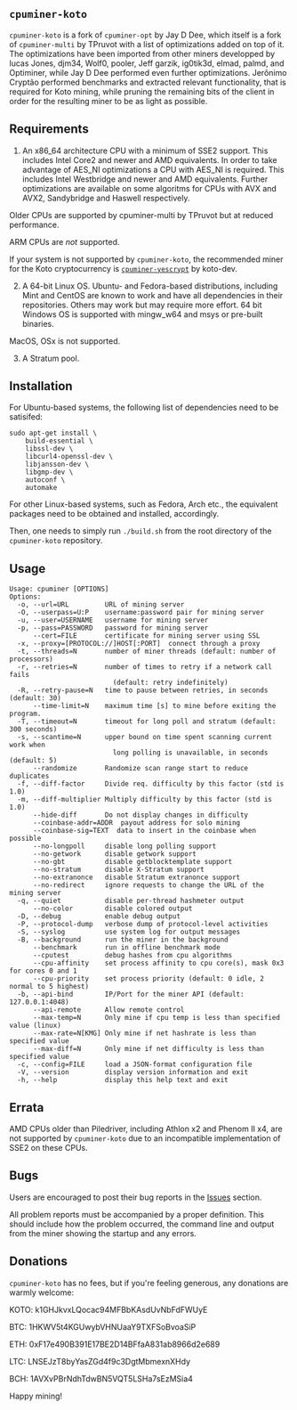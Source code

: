 `cpuminer-koto`
---------------

`cpuminer-koto` is a fork of `cpuminer-opt` by Jay D Dee, which itself is a
fork of `cpuminer-multi` by TPruvot with a list of optimizations added on top of
it. The optimizations have been imported from other miners developped by lucas
Jones, djm34, Wolf0, pooler, Jeff garzik, ig0tik3d, elmad, palmd, and Optiminer,
while Jay D Dee performed even further optimizations.
Jerônimo Cryptão performed benchmarks and extracted relevant functionality,
that is required for Koto mining, while pruning the remaining bits of the client
in order for the resulting miner to be as light as possible.


Requirements
------------

1. An x86_64 architecture CPU with a minimum of SSE2 support. This includes
Intel Core2 and newer and AMD equivalents. In order to take advantage of AES_NI
optimizations a CPU with AES_NI is required. This includes Intel Westbridge
and newer and AMD equivalents. Further optimizations are available on some
algoritms for CPUs with AVX and AVX2, Sandybridge and Haswell respectively.

Older CPUs are supported by cpuminer-multi by TPruvot but at reduced
performance.

ARM CPUs are *not* supported.

If your system is not supported by `cpuminer-koto`, the recommended miner for
the Koto cryptocurrency is [`cpuminer-yescrypt`](https://github.com/koto-dev/cpuminer-yescrypt) 
by koto-dev.

2. A 64-bit Linux OS. Ubuntu- and Fedora-based distributions, including Mint and
CentOS are known to work and have all dependencies in their repositories.
Others may work but may require more effort.
64 bit Windows OS is supported with mingw_w64 and msys or pre-built binaries.

MacOS, OSx is not supported.

3. A Stratum pool.

Installation
------------

For Ubuntu-based systems, the following list of dependencies need to be satisifed:

```
sudo apt-get install \
	build-essential \
	libssl-dev \
	libcurl4-openssl-dev \
	libjansson-dev \
	libgmp-dev \
	autoconf \
	automake
```

For other Linux-based systems, such as Fedora, Arch etc., the equivalent packages need to
be obtained and installed, accordingly.

Then, one needs to simply run `./build.sh` from the root directory of the `cpuminer-koto` repository.

Usage
-----
```
Usage: cpuminer [OPTIONS]
Options:
  -o, --url=URL         URL of mining server
  -O, --userpass=U:P    username:password pair for mining server
  -u, --user=USERNAME   username for mining server
  -p, --pass=PASSWORD   password for mining server
      --cert=FILE       certificate for mining server using SSL
  -x, --proxy=[PROTOCOL://]HOST[:PORT]  connect through a proxy
  -t, --threads=N       number of miner threads (default: number of processors)
  -r, --retries=N       number of times to retry if a network call fails
                          (default: retry indefinitely)
  -R, --retry-pause=N   time to pause between retries, in seconds (default: 30)
      --time-limit=N    maximum time [s] to mine before exiting the program.
  -T, --timeout=N       timeout for long poll and stratum (default: 300 seconds)
  -s, --scantime=N      upper bound on time spent scanning current work when
                          long polling is unavailable, in seconds (default: 5)
      --randomize       Randomize scan range start to reduce duplicates
  -f, --diff-factor     Divide req. difficulty by this factor (std is 1.0)
  -m, --diff-multiplier Multiply difficulty by this factor (std is 1.0)
      --hide-diff       Do not display changes in difficulty
      --coinbase-addr=ADDR  payout address for solo mining
      --coinbase-sig=TEXT  data to insert in the coinbase when possible
      --no-longpoll     disable long polling support
      --no-getwork      disable getwork support
      --no-gbt          disable getblocktemplate support
      --no-stratum      disable X-Stratum support
      --no-extranonce   disable Stratum extranonce support
      --no-redirect     ignore requests to change the URL of the mining server
  -q, --quiet           disable per-thread hashmeter output
      --no-color        disable colored output
  -D, --debug           enable debug output
  -P, --protocol-dump   verbose dump of protocol-level activities
  -S, --syslog          use system log for output messages
  -B, --background      run the miner in the background
      --benchmark       run in offline benchmark mode
      --cputest         debug hashes from cpu algorithms
      --cpu-affinity    set process affinity to cpu core(s), mask 0x3 for cores 0 and 1
      --cpu-priority    set process priority (default: 0 idle, 2 normal to 5 highest)
  -b, --api-bind        IP/Port for the miner API (default: 127.0.0.1:4048)
      --api-remote      Allow remote control
      --max-temp=N      Only mine if cpu temp is less than specified value (linux)
      --max-rate=N[KMG] Only mine if net hashrate is less than specified value
      --max-diff=N      Only mine if net difficulty is less than specified value
  -c, --config=FILE     load a JSON-format configuration file
  -V, --version         display version information and exit
  -h, --help            display this help text and exit
```

Errata
------

AMD CPUs older than Piledriver, including Athlon x2 and Phenom II x4, are not
supported by `cpuminer-koto` due to an incompatible implementation of SSE2 on
these CPUs.

Bugs
----

Users are encouraged to post their bug reports in the [Issues](https://github.com/crypto-jeronimo/cpuminer-koto/issues) section.

All problem reports must be accompanied by a proper definition.
This should include how the problem occurred, the command line and
output from the miner showing the startup and any errors.

Donations
---------

`cpuminer-koto` has no fees, but if you're feeling generous, any donations are warmly welcome:

 KOTO: k1GHJkvxLQocac94MFBbKAsdUvNbFdFWUyE

 BTC: 1HKWV5t4KGUwybVHNUaaY9TXFSoBvoaSiP

 ETH: 0xF17e490B391E17BE2D14BFfaA831ab8966d2e689

 LTC: LNSEJzT8byYasZGd4f9c3DgtMbmexnXHdy

 BCH: 1AVXvPBrNdhTdwBN5VQT5LSHa7sEzMSia4

Happy mining!
